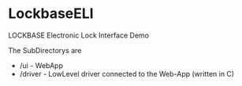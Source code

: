# LockbaseELI
LOCKBASE Electronic Lock Interface Demo

The SubDirectorys are 

* /ui - WebApp
* /driver - LowLevel driver connected to the Web-App (written in C)


